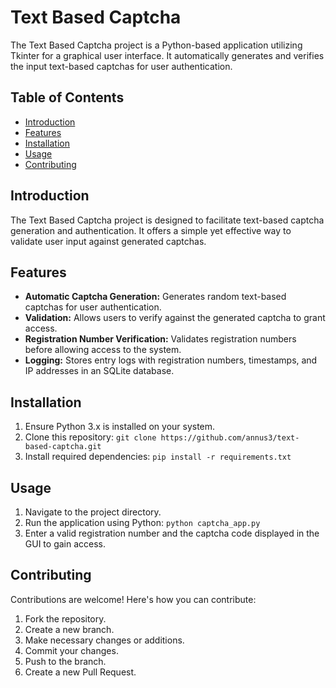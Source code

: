 # Text Based Captcha

The Text Based Captcha project is a Python-based application utilizing Tkinter for a graphical user interface. It automatically generates and verifies the input text-based captchas for user authentication.

## Table of Contents
- [Introduction](#introduction)
- [Features](#features)
- [Installation](#installation)
- [Usage](#usage)
- [Contributing](#contributing)

## Introduction
The Text Based Captcha project is designed to facilitate text-based captcha generation and authentication. It offers a simple yet effective way to validate user input against generated captchas.

## Features
- **Automatic Captcha Generation:** Generates random text-based captchas for user authentication.
- **Validation:** Allows users to verify against the generated captcha to grant access.
- **Registration Number Verification:** Validates registration numbers before allowing access to the system.
- **Logging:** Stores entry logs with registration numbers, timestamps, and IP addresses in an SQLite database.

## Installation
1. Ensure Python 3.x is installed on your system.
2. Clone this repository: `git clone https://github.com/annus3/text-based-captcha.git`
3. Install required dependencies: `pip install -r requirements.txt`

## Usage
1. Navigate to the project directory.
2. Run the application using Python: `python captcha_app.py`
3. Enter a valid registration number and the captcha code displayed in the GUI to gain access.

## Contributing
Contributions are welcome! Here's how you can contribute:
1. Fork the repository.
2. Create a new branch.
3. Make necessary changes or additions.
4. Commit your changes.
5. Push to the branch.
6. Create a new Pull Request.
